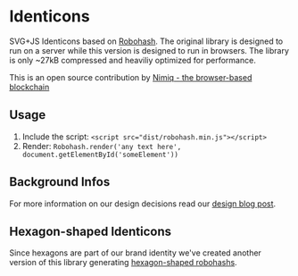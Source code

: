 # Identicons
SVG+JS Identicons based on [Robohash](https://robohash.org). The original library is designed to run on a server while this version is designed to run in browsers. The library is only ~27kB compressed and heaviliy optimized for performance. 


This is an open source contribution by [Nimiq - the browser-based blockchain](https://nimiq.com)

## Usage
 1. Include the script: `<script src="dist/robohash.min.js"></script>`
 2. Render: `Robohash.render('any text here', document.getElementById('someElement'))`

## Background Infos
For more information on our design decisions read our [design blog post](https://medium.com/nimiq-network/devblog-2-identicons-be50dca91d55).

## Hexagon-shaped Identicons
Since hexagons are part of our brand identity we've created another version of this library generating [hexagon-shaped robohashs](https://github.com/nimiq/x-identicon).
